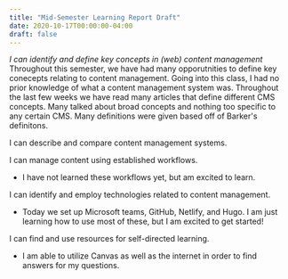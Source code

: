 ```yaml
---
title: "Mid-Semester Learning Report Draft"
date: 2020-10-17T00:00:00-04:00
draft: false
---
```


<i>I can identify and define key concepts in (web) content management</i>
Throughout this semester, we have had many opporutnities to define key conecepts relating to content management. Going into this class, I had no prior knowledge of what a content management system was.
Throughout the last few weeks we have read many articles that define different CMS concepts. Many talked about broad concepts and nothing too specific to any certain CMS. Many definitions were given based
off of Barker's definitons. 

I can describe and compare content management systems.


I can manage content using established workflows.
- I have not learned these workflows yet, but am excited to learn.

I can identify and employ technologies related to content management. 
- Today we set up Microsoft teams, GitHub, Netlify, and Hugo. I am just learning how to use most of these, but I am excited to get started!

I can find and use resources for self-directed learning.
- I am able to utilize Canvas as well as the internet in order to find answers for my questions.
